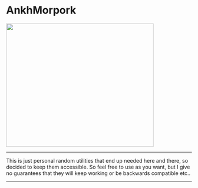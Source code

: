 # AnkhMorpork


<img src="https://static.wikia.nocookie.net/vsdebating/images/3/33/A%27Tuin.jpg/revision/latest?cb=20170111193539" width="400" height="335" />

---

This is just personal random utilities that end up needed here and there, so decided to keep them accessible. So feel free to use as you want, but I give no guarantees that they will keep working or be backwards compatible etc..

---
